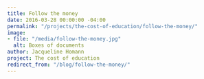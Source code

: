 ```yaml
---
title: Follow the money
date: 2016-03-28 00:00:00 -04:00
permalink: "/projects/the-cost-of-education/follow-the-money/"
image:
- file: "/media/follow-the-money.jpg"
  alt: Boxes of documents
author: Jacqueline Homann
project: The cost of education
redirect_from: "/blog/follow-the-money/"
---
```


